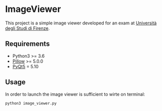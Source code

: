 # ImageViewer
This project is a simple image viewer developed for an exam at [Università degli Studi di Firenze](https://www.ingegneria.unifi.it/index.php).

## Requirements
* Python3 >= 3.6
* [Pillow](http://pillow.readthedocs.io/en/latest/index.html) >= 5.0.0
* [PyQt5](https://pypi.python.org/pypi/PyQt5) = 5.10

## Usage
In order to launch the image viewer is sufficient to wirte on terminal:
```
python3 image_viewer.py
```
